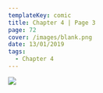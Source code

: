 ```yaml
---
templateKey: comic
title: Chapter 4 | Page 3
page: 72
cover: /images/blank.png
date: 13/01/2019
tags:
  - Chapter 4
---
```

![](/images/0072-4-3.png)
